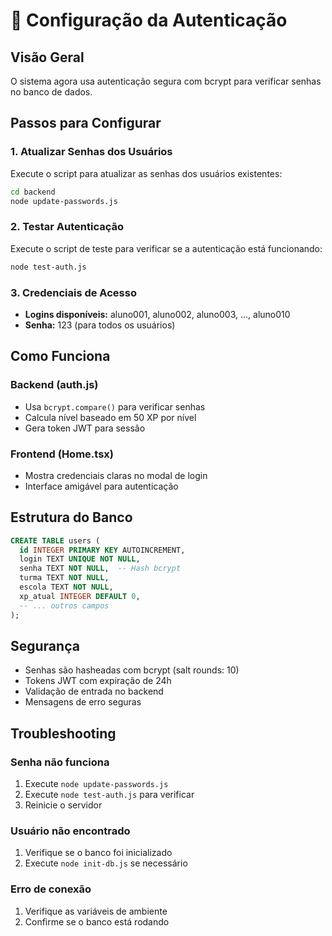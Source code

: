 # 🔐 Configuração da Autenticação

## Visão Geral
O sistema agora usa autenticação segura com bcrypt para verificar senhas no banco de dados.

## Passos para Configurar

### 1. Atualizar Senhas dos Usuários
Execute o script para atualizar as senhas dos usuários existentes:

```bash
cd backend
node update-passwords.js
```

### 2. Testar Autenticação
Execute o script de teste para verificar se a autenticação está funcionando:

```bash
node test-auth.js
```

### 3. Credenciais de Acesso
- **Logins disponíveis:** aluno001, aluno002, aluno003, ..., aluno010
- **Senha:** 123 (para todos os usuários)

## Como Funciona

### Backend (auth.js)
- Usa `bcrypt.compare()` para verificar senhas
- Calcula nível baseado em 50 XP por nível
- Gera token JWT para sessão

### Frontend (Home.tsx)
- Mostra credenciais claras no modal de login
- Interface amigável para autenticação

## Estrutura do Banco

```sql
CREATE TABLE users (
  id INTEGER PRIMARY KEY AUTOINCREMENT,
  login TEXT UNIQUE NOT NULL,
  senha TEXT NOT NULL,  -- Hash bcrypt
  turma TEXT NOT NULL,
  escola TEXT NOT NULL,
  xp_atual INTEGER DEFAULT 0,
  -- ... outros campos
);
```

## Segurança
- Senhas são hasheadas com bcrypt (salt rounds: 10)
- Tokens JWT com expiração de 24h
- Validação de entrada no backend
- Mensagens de erro seguras

## Troubleshooting

### Senha não funciona
1. Execute `node update-passwords.js`
2. Execute `node test-auth.js` para verificar
3. Reinicie o servidor

### Usuário não encontrado
1. Verifique se o banco foi inicializado
2. Execute `node init-db.js` se necessário

### Erro de conexão
1. Verifique as variáveis de ambiente
2. Confirme se o banco está rodando 